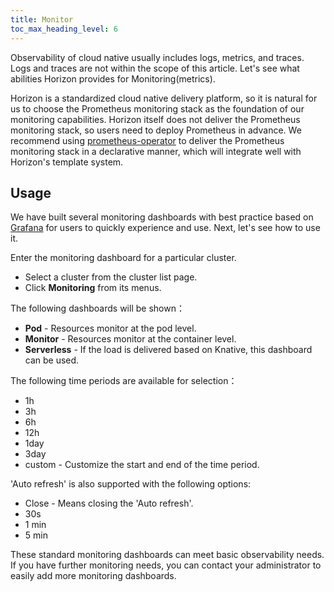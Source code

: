 ```yaml
---
title: Monitor
toc_max_heading_level: 6
---
```


Observability of cloud native usually includes logs, metrics, and traces. Logs and traces are not within the scope of this article. Let's see what abilities Horizon provides for Monitoring(metrics).

Horizon is a standardized cloud native delivery platform, so it is natural for us to choose the Prometheus monitoring stack as the foundation of our monitoring capabilities. Horizon itself does not deliver the Prometheus monitoring stack, so users need to deploy Prometheus in advance. We recommend using [prometheus-operator](https://prometheus-operator.dev/) to deliver the Prometheus monitoring stack in a declarative manner, which will integrate well with Horizon's template system.

## Usage

We have built several monitoring dashboards with best practice based on [Grafana](https://grafana.com/) for users to quickly experience and use. Next, let's see how to use it.

Enter the monitoring dashboard for a particular cluster.

* Select a cluster from the cluster list page.
* Click **Monitoring** from its menus.

The following dashboards will be shown：

* **Pod** - Resources monitor at the pod level.
* **Monitor** - Resources monitor at the container level.
* **Serverless** - If the load is delivered based on Knative, this dashboard can be used.

The following time periods are available for selection：

* 1h
* 3h
* 6h
* 12h
* 1day
* 3day
* custom - Customize the start and end of the time period.

'Auto refresh' is also supported with the following options:

* Close - Means closing the 'Auto refresh'.
* 30s
* 1 min
* 5 min

These standard monitoring dashboards can meet basic observability needs. If you have further monitoring needs, you can contact your administrator to easily add more monitoring dashboards.
